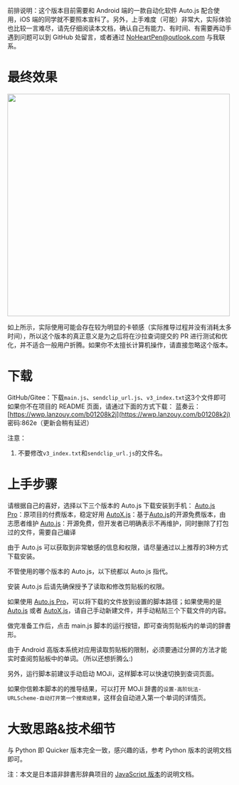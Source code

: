 前排说明：这个版本目前需要和 Android 端的一款自动化软件 Auto.js 配合使用，iOS 端的同学就不要照本宣科了。另外，上手难度（可能）非常大，实际体验也比较一言难尽，请先仔细阅读本文档，确认自己有能力、有时间、有需要再动手遇到问题可以到 GitHub 处留言，或者通过 NoHeartPen@outlook.com 与我联系。

# 最终效果

<img src="https://markdoen-1304943362.cos.ap-nanjing.myqcloud.com//2022-09-06-12-13-01-27.gif" width="500">

如上所示，实际使用可能会存在较为明显的卡顿感（实际推导过程并没有消耗太多时间），所以这个版本的真正意义是为之后将在沙拉查词提交的 PR 进行测试和优化，并不适合一般用户折腾。如果你不太擅长计算机操作，请直接忽略这个版本。

# 下载

GitHub/Gitee：下载`main.js`、`sendclip_url.js`、`v3_index.txt`这3个文件即可
如果你不在项目的 README 页面，请通过下面的方式下载：
蓝奏云：[https://wwp.lanzouy.com/b01208k2j](https://wwp.lanzouy.com/b01208k2j)
密码:862e（更新会稍有延迟）

注意：
1.  不要修改`v3_index.txt`和`sendclip_url.js`的文件名。

# 上手步骤

请根据自己的喜好，选择以下三个版本的 Auto.js 下载安装到手机：
[Auto.js Pro](https://pro.autojs.org/)：原项目的付费版本，稳定好用
[AutoX.js](http://doc.autoxjs.com/#/)：基于[Auto.js](https://github.com/hyb1996/Auto.js)的开源免费版本，由志愿者维护
[Auto.js](https://github.com/hyb1996/Auto.js)：开源免费，但开发者已明确表示不再维护，同时删除了打包过的文件，需要自己编译

由于 Auto.js 可以获取到非常敏感的信息和权限，请尽量通过以上推荐的3种方式下载安装。

不管使用的哪个版本的 Auto.js，以下统都以 Auto.js 指代。

安装 Auto.js 后请先确保授予了读取和修改剪贴板的权限。

如果使用 [Auto.js Pro](https://pro.autojs.org/)，可以将下载的文件放到设置的脚本路径；如果使用的是 [Auto.js](https://github.com/hyb1996/Auto.js) 或者 [AutoX.js](http://doc.autoxjs.com/#/)，请自己手动新建文件，并手动粘贴三个下载文件的内容。

做完准备工作后，点击 main.js 脚本的运行按钮，即可查询剪贴板内的单词的辞書形。

由于 Android 高版本系统对应用读取剪贴板的限制，必须要通过分屏的方法才能实时查阅剪贴板中的单词。（所以还想折腾么:)

另外，运行脚本前建议手动启动 MOJi，这样脚本可以快速切换到查词页面。

如果你信赖本脚本的的推导结果，可以打开 MOJi 辞書的`设置-高阶玩法-URLScheme-自动打开第一个搜索结果`，这样会自动进入第一个单词的详情页。

# 大致思路&技术细节

与 Python 即 Quicker 版本完全一致，感兴趣的话，参考 Python 版本的说明文档即可。

注：本文是日本語非辞書形辞典项目的 [JavaScript 版本](https://github.com/NoHeartPen/JapaneseConjugation/tree/master/v3/javascript/auto.js/moji)的说明文档。